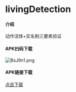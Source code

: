 # livingDetection

#### 介绍
动作活体+实名制三要素验证

#### APK扫码下载
![BsJ9n1.png](https://s1.ax1x.com/2020/11/03/BsJ9n1.png)
#### APK链接下载
[点击下载](http://d.7short.com/mkcv)
